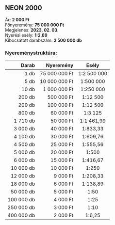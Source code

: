 ## NEON 2000

Ár: **2 000 Ft**<br/>
Főnyeremény: **75 000 000 Ft**<br/>
Megjelenés: **2023. 02. 03.**<br/>
Nyerési esély: **1:2,89**<br/>
Kibocsátott darabszám: **2 500 000 db**<br/>

### Nyereménystruktúra:
Darab|Nyeremény|Esély
---:|---:|:---:
1 db|75 000 000 Ft|1:2 500 000
5 db|10 000 000 Ft|1:500 000
10 db|1 000 000 Ft|1:250 000
200 db|500 000 Ft|1:12 500
200 db|100 000 Ft|1:12 500
800 db|60 000 Ft|1:3 125
1 710 db|50 000 Ft|1:1 461,99
3 000 db|40 000 Ft|1:833,33
4 100 db|30 000 Ft|1:609,76
4 500 db|25 000 Ft|1:555,56
5 000 db|20 000 Ft|1:500
6 000 db|15 000 Ft|1:416,67
10 000 db|10 000 Ft|1:250
12 000 db|9 000 Ft|1:208,33
18 000 db|6 000 Ft|1:138,89
50 000 db|5 000 Ft|1:50
100 000 db|4 000 Ft|1:25
250 000 db|3 000 Ft|1:10
400 000 db|2 000 Ft|1:6,25
